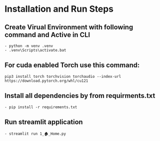 # Installation and Run Steps

## Create Virual Environment with following command and Active in CLI
    - python -m venv .venv
    - .venv\Scripts\activate.bat   

## For cuda enabled Torch use this command:
    pip3 install torch torchvision torchaudio --index-url https://download.pytorch.org/whl/cu121

## Install all dependencies by from requirments.txt
    - pip install -r requirements.txt

## Run streamlit application 
    - streamlit run 1_🏚_Home.py